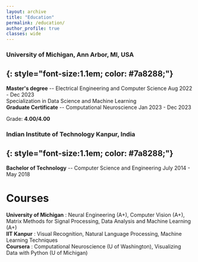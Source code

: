 ```yaml
---
layout: archive
title: "Education"
permalink: /education/
author_profile: true
classes: wide
---
```


### University of Michigan, Ann Arbor, MI, USA
{: style="font-size:1.1em; color: #7a8288;"}
---

**Master's degree** --
Electrical Engineering and Computer Science <span class="pull-right">Aug 2022 - Dec 2023</span>  
Specialization in Data Science and Machine Learning  
**Graduate Certificate** --
Computational Neuroscience <span class="pull-right">Jan 2023 - Dec 2023</span>

<i class="fas fa-user-graduate small-grey"></i> Grade: **4.00/4.00**

### Indian Institute of Technology Kanpur, India
{: style="font-size:1.1em; color: #7a8288;"}
---

**Bachelor of Technology** --
Computer Science and Engineering <span class="pull-right">July 2014 - May 2018</span>

# Courses
**University of Michigan** : Neural Engineering (A+), Computer Vision (A+),  Matrix Methods for Signal Processing, Data Analysis and Machine Learning (A+)
<br>**IIT Kanpur** : Visual Recognition, Natural Language Processing, Machine Learning Techniques
<br>**Coursera** : Computational Neuroscience (U of Washington), Visualizing Data with Python (U of Michigan)
